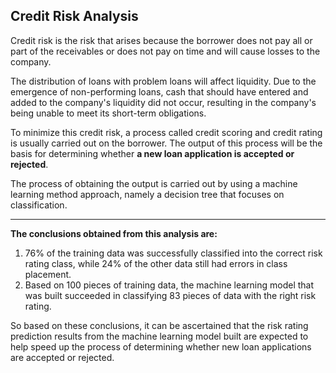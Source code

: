 ## **Credit Risk Analysis**

Credit risk is the risk that arises because the borrower does not pay all or part of the receivables or does not pay on time and will cause losses to the company.

The distribution of loans with problem loans will affect liquidity. Due to the emergence of non-performing loans, cash that should have entered and added to the company's liquidity did not occur, resulting in the company's being unable to meet its short-term obligations.

To minimize this credit risk, a process called credit scoring and credit rating is usually carried out on the borrower. The output of this process will be the basis for determining whether **a new loan application is accepted or rejected**.

The process of obtaining the output is carried out by using a machine learning method approach, namely a decision tree that focuses on classification.

--------------------------

**The conclusions obtained from this analysis are:**

1. 76% of the training data was successfully classified into the correct risk rating class, while 24% of the other data still had errors in class placement.
2. Based on 100 pieces of training data, the machine learning model that was built succeeded in classifying 83 pieces of data with the right risk rating.

So based on these conclusions, it can be ascertained that the risk rating prediction results from the machine learning model built are expected to help speed up the process of determining whether new loan applications are accepted or rejected.
